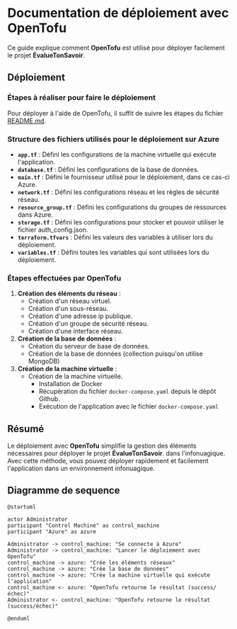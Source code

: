 # Documentation de déploiement avec OpenTofu

Ce guide explique comment **OpenTofu** est utilisé pour déployer facilement le projet **ÉvalueTonSavoir**.

## Déploiement

### Étapes à réaliser pour faire le déploiement

Pour déployer à l'aide de OpenTofu, il suffit de suivre les étapes du fichier [README.md](https://github.com/ets-cfuhrman-pfe/EvalueTonSavoir/blob/main/opentofu/README.md).

### Structure des fichiers utilisés pour le déploiement sur Azure
- **`app.tf`** : Défini les configurations de la machine virtuelle qui exécute l'application.
- **`database.tf`** : Défini les configurations de la base de données.
- **`main.tf`** : Défini le fournisseur utilisé pour le déploiement, dans ce cas-ci Azure.
- **`network.tf`** : Défini les configurations réseau et les règles de sécurité réseau.
- **`resource_group.tf`** : Défini les configurations du groupes de ressources dans Azure.
- **`storage.tf`** : Défini les configurations pour stocker et pouvoir utiliser le fichier auth_config.json.
- **`terraform.tfvars`** : Défini les valeurs des variables à utiliser lors du déploiement. 
- **`variables.tf`** : Défini toutes les variables qui sont utilisées lors du déploiement.

### Étapes effectuées par OpenTofu
1. **Création des éléments du réseau** :
   - Création d'un réseau virtuel.
   - Création d'un sous-réseau.
   - Création d'une adresse ip publique.
   - Création d'un groupe de sécurité réseau.
   - Création d'une interface réseau.
2. **Création de la base de données** :
   - Création du serveur de base de données.
   - Création de la base de données (collection puisqu'on utilise MongoDB)
3. **Création de la machine virtuelle** :
   - Création de la machine virtuelle.
     - Installation de Docker
     - Récupération du fichier `docker-compose.yaml` depuis le dépôt Github.
     - Exécution de l'application avec le fichier `docker-compose.yaml`

## Résumé

Le déploiement avec **OpenTofu** simplifie la gestion des éléments nécessaires pour déployer le projet
**ÉvalueTonSavoir**. dans l'infonuagique. Avec cette méthode, vous pouvez déployer rapidement et facilement 
l'application dans un environnement infonuagique.

## Diagramme de sequence

```plantuml
@startuml

actor Administrator
participant "Control Machine" as control_machine
participant "Azure" as azure

Administrator -> control_machine: "Se connecte à Azure"
Administrator -> control_machine: "Lancer le déploiement avec OpenTofu"
control_machine -> azure: "Crée les éléments réseaux"
control_machine -> azure: "Crée la base de données"
control_machine -> azure: "Crée la machine virtuelle qui exécute l'application" 
control_machine <- azure: "OpenTofu retourne le résultat (success/échec)"
Administrator <- control_machine: "OpenTofu retourne le résultat (success/échec)"

@enduml
```